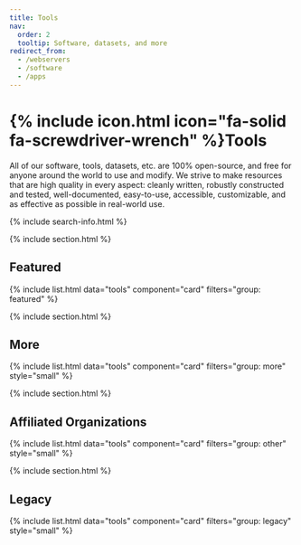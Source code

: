 ```yaml
---
title: Tools
nav:
  order: 2
  tooltip: Software, datasets, and more
redirect_from:
  - /webservers
  - /software
  - /apps
---
```


# {% include icon.html icon="fa-solid fa-screwdriver-wrench" %}Tools

All of our software, tools, datasets, etc. are 100% open-source, and free for anyone around the world to use and modify.
We strive to make resources that are high quality in every aspect:
cleanly written, robustly constructed and tested, well-documented, easy-to-use, accessible, customizable, and as effective as possible in real-world use.

{% include search-info.html %}

{% include section.html %}

## Featured

{% include list.html data="tools" component="card" filters="group: featured" %}

{% include section.html %}

## More

{% include list.html data="tools" component="card" filters="group: more" style="small" %}

{% include section.html %}

## Affiliated Organizations

{% include list.html data="tools" component="card" filters="group: other" style="small" %}

{% include section.html %}

## Legacy

{% include list.html data="tools" component="card" filters="group: legacy" style="small" %}

